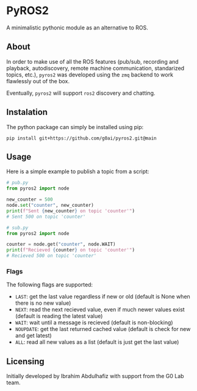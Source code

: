# PyROS2
A minimalistic pythonic module as an alternative to ROS.

## About
In order to make use of all the ROS features (pub/sub, recording and playback, autodiscovery, remote machine communication, standarized topics, etc.), `pyros2` was developed using the `zmq` backend to work flawlessly out of the box.

Eventually, `pyros2` will support `ros2` discovery and chatting.

## Instalation

The python package can simply be installed using pip:
```
pip install git+https://github.com/g0ai/pyros2.git@main
```

## Usage

Here is a simple example to publish a topic from a script:
```py
# pub.py
from pyros2 import node

new_counter = 500
node.set("counter", new_counter)
print(f"Sent {new_counter} on topic 'counter'")
# Sent 500 on topic 'counter'

```
```py
# sub.py
from pyros2 import node

counter = node.get("counter", node.WAIT)
print(f"Recieved {counter} on topic 'counter'")
# Recieved 500 on topic 'counter'
```

### Flags

The following flags are supported:


- `LAST`: get the last value regardless if new or old (default is None when there is no new value)
- `NEXT`: read the next recieved value, even if much newer values exist (default is reading the latest value)
- `WAIT`: wait until a message is recieved (default is non-blocking)
- `NOUPDATE`: get the last returned cached value (default is check for new and get latest)
- `ALL`: read all new values as a list (default is just get the last value)

## Licensing
Initially developed by Ibrahim Abdulhafiz with support from the G0 Lab team.